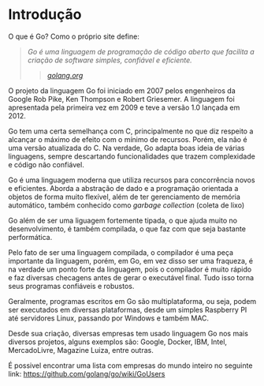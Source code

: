 # Introdução

O que é Go? Como o próprio site define: 

> _Go é uma linguagem de programação de código aberto que facilita a criação de software simples, confiável e eficiente._
>> <cite>[golang.org][1]</cite>

O projeto da linguagem Go foi iniciado em 2007 pelos engenheiros da Google Rob Pike, Ken Thompson e Robert Griesemer. A linguagem foi apresentada pela primeira vez em 2009 e teve a versão 1.0 lançada em 2012. 

Go tem uma certa semelhança com C, principalmente no que diz respeito a alcançar o máximo de efeito com o mínimo de recursos. Porém, ela não é uma versão atualizada do C. Na verdade, Go adapta boas ideia de várias linguagens, sempre descartando funcionalidades que trazem complexidade e código não confiável.

Go é uma linguagem moderna que utiliza recursos para concorrência novos e eficientes. Aborda a abstração de dado e a programação orientada a objetos de forma muito flexível, além de ter gerenciamento de memória automático, também conhecido como _garbage collection_ (coleta de lixo)

Go além de ser uma liguagem fortemente tipada, o que ajuda muito no desenvolvimento, é também compilada, o que faz com que seja bastante performática.

Pelo fato de ser uma linguagem compilada, o compilador é uma peça importante da linguagem, porém, em Go, em vez disso ser uma fraqueza, é na verdade um ponto forte da linguagem, pois o compilador é muito rápido e faz diversas checagens antes de gerar o executável final. Tudo isso torna seus programas confiáveis e robustos.

Geralmente, programas escritos em Go são multiplataforma, ou seja, podem ser executados em diversas plataformas, desde um simples Raspberry PI até servidores Linux, passando por Windows e também MAC.

Desde sua criação, diversas empresas tem usado linguagem Go nos mais diversos projetos, alguns exemplos são: Google, Docker, IBM, Intel, MercadoLivre, Magazine Luiza, entre outras.

É possivel encontrar uma lista com empresas do mundo inteiro no seguinte link: <https://github.com/golang/go/wiki/GoUsers>

[1]:https://golang.org/
